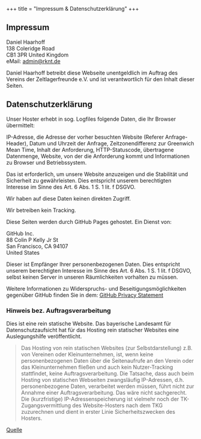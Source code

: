+++
title = "Impressum & Datenschutzerklärung"
+++

## Impressum

Daniel Haarhoff  
138 Coleridge Road  
CB1 3PR United Kingdom  
eMail: [admin@rknt.de](mailto:admin@rknt.de)

Daniel Haarhoff betreibt diese Webseite unentgeldlich im Auftrag des Vereins der Zeltlagerfreunde e.V. und ist verantwortlich für den Inhalt dieser Seiten.

## Datenschutzerklärung

Unser Hoster erhebt in sog. Logfiles folgende Daten, die Ihr Browser übermittelt:

IP-Adresse, die Adresse der vorher besuchten Website (Referer Anfrage-Header), Datum und Uhrzeit der Anfrage, Zeitzonendifferenz zur Greenwich Mean Time, Inhalt der Anforderung, HTTP-Statuscode, übertragene Datenmenge, Website, von der die Anforderung kommt und Informationen zu Browser und Betriebssystem.

Das ist erforderlich, um unsere Website anzuzeigen und die Stabilität und Sicherheit zu gewährleisten. Dies entspricht unserem berechtigten Interesse im Sinne des Art. 6 Abs. 1 S. 1 lit. f DSGVO.

Wir haben auf diese Daten keinen direkten Zugriff.

Wir betreiben kein Tracking.

Diese Seiten werden durch GitHub Pages gehostet. Ein Dienst von:

GitHub Inc.  
88 Colin P Kelly Jr St  
San Francisco, CA 94107  
United States

Dieser ist Empfänger Ihrer personenbezogenen Daten. Dies entspricht unserem berechtigten Interesse im Sinne des Art. 6 Abs. 1 S. 1 lit. f DSGVO, selbst keinen Server in unseren Räumlichkeiten vorhalten zu müssen.

Weitere Informationen zu Widerspruchs- und Beseitigungsmöglichkeiten gegenüber GitHub finden Sie in dem: [GitHub Privacy Statement](https://docs.github.com/en/site-policy/privacy-policies/github-privacy-statement)

### Hinweis bez. Auftragsverarbeitung

Dies ist eine rein statische Website. Das bayerische Landesamt für Datenschutzaufsicht hat für das Hosting rein statischer Websites eine Auslegungshilfe veröffentlicht.

> Das Hosting von rein statischen Websites (zur Selbstdarstellung) z.B. von Vereinen oder Kleinunternehmen, ist, wenn keine personenbezogenen Daten über die Seitenaufrufe an den Verein oder das Kleinunternehmen fließen und auch kein Nutzer-Tracking stattfindet, keine Auftragsverarbeitung. Die Tatsache, dass auch beim Hosting von statischen Webseiten zwangsläufig IP-Adressen, d.h. personenbezogene Daten, verarbeitet werden müssen, führt nicht zur Annahme einer Auftragsverarbeitung. Das wäre nicht sachgerecht. Die (kurzfristige) IP-Adressenspeicherung ist vielmehr noch der TK-Zugangsvermittlung des Website-Hosters nach dem TKG zuzurechnen und dient in erster Linie Sicherheitszwecken des Hosters.

[Quelle](https://www.lda.bayern.de/media/veroeffentlichungen/FAQ_Hosting_keine_Auftragsverarbeitung.pdf)